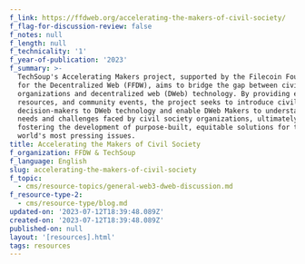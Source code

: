 ```yaml
---
f_link: https://ffdweb.org/accelerating-the-makers-of-civil-society/
f_flag-for-discussion-review: false
f_notes: null
f_length: null
f_technicality: '1'
f_year-of-publication: '2023'
f_summary: >-
  TechSoup's Accelerating Makers project, supported by the Filecoin Foundation
  for the Decentralized Web (FFDW), aims to bridge the gap between civil society
  organizations and decentralized web (DWeb) technology. By providing education,
  resources, and community events, the project seeks to introduce civil society
  decision-makers to DWeb technology and enable DWeb Makers to understand the
  needs and challenges faced by civil society organizations, ultimately
  fostering the development of purpose-built, equitable solutions for the
  world's most pressing issues.
title: Accelerating the Makers of Civil Society
f_organization: FFDW & TechSoup
f_language: English
slug: accelerating-the-makers-of-civil-society
f_topic:
  - cms/resource-topics/general-web3-dweb-discussion.md
f_resource-type-2:
  - cms/resource-type/blog.md
updated-on: '2023-07-12T18:39:48.089Z'
created-on: '2023-07-12T18:39:48.089Z'
published-on: null
layout: '[resources].html'
tags: resources
---
```



